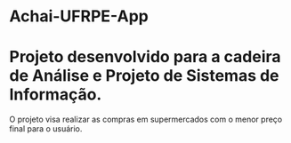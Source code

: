 # Achai-UFRPE-App

# Projeto desenvolvido para a cadeira de Análise e Projeto de Sistemas de Informação. 

O projeto visa realizar as compras em supermercados com o menor preço final para o usuário.

